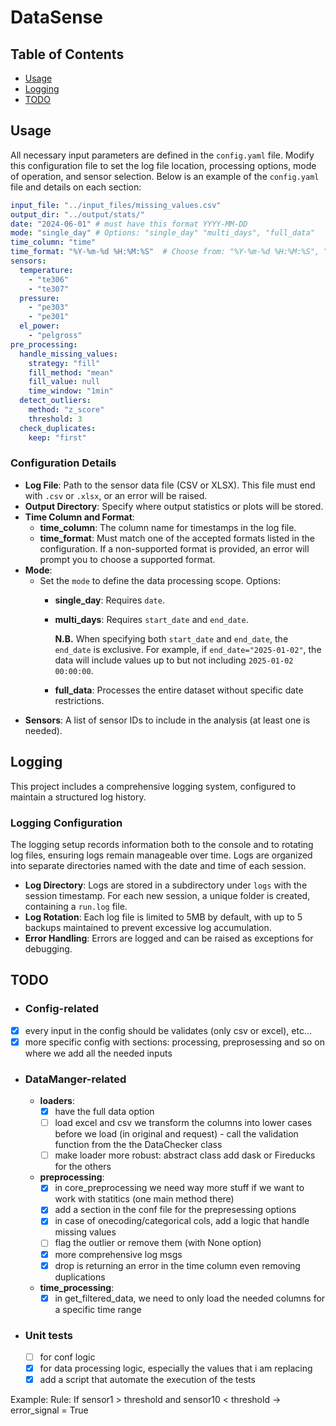 
# DataSense
## Table of Contents
- [Usage](#usage)
- [Logging](#logging)
- [TODO](#todo)

## Usage
All necessary input parameters are defined in the `config.yaml` file. Modify this configuration file to set the log file location, processing options, mode of operation, and sensor selection. Below is an example of the `config.yaml` file and details on each section:

```yaml
input_file: "../input_files/missing_values.csv"
output_dir: "../output/stats/"
date: "2024-06-01" # must have this format YYYY-MM-DD
mode: "single_day" # Options: "single_day" "multi_days", "full_data"
time_column: "time"
time_format: "%Y-%m-%d %H:%M:%S"  # Choose from: "%Y-%m-%d %H:%M:%S", "%d/%m/%Y %H:%M:%S", "%m-%d-%Y %H:%M:%S"
sensors:
  temperature:
    - "te306"
    - "te307"
  pressure:
    - "pe303"
    - "pe301"
  el_power:
    - "pelgross"
pre_processing:
  handle_missing_values:
    strategy: "fill"
    fill_method: "mean"
    fill_value: null
    time_window: "1min"
  detect_outliers:
    method: "z_score"
    threshold: 3
  check_duplicates:
    keep: "first"
```

### Configuration Details

- **Log File**: Path to the sensor data file (CSV or XLSX). This file must end with `.csv` or `.xlsx`, or an error will be raised.
- **Output Directory**: Specify where output statistics or plots will be stored.
- **Time Column and Format**:
  - **time_column**: The column name for timestamps in the log file.
  - **time_format**: Must match one of the accepted formats listed in the configuration. If a non-supported format is provided, an error will prompt you to choose a supported format.
- **Mode**:
  - Set the `mode` to define the data processing scope. Options:
    - **single_day**: Requires `date`.
    - **multi_days**: Requires `start_date` and `end_date`.
    
      **N.B.** When specifying both `start_date` and `end_date`, the `end_date` is exclusive. For example, if `end_date="2025-01-02"`, the data will include values up to but not including `2025-01-02 00:00:00`.
    - **full_data**: Processes the entire dataset without specific date restrictions.
- **Sensors**: A list of sensor IDs to include in the analysis (at least one is needed).

## Logging
This project includes a comprehensive logging system, configured to maintain a structured log history.

### Logging Configuration

The logging setup records information both to the console and to rotating log files, ensuring logs remain manageable over time. Logs are organized into separate directories named with the date and time of each session. 

- **Log Directory**: Logs are stored in a subdirectory under `logs` with the session timestamp. For each new session, a unique folder is created, containing a `run.log` file.
- **Log Rotation**: Each log file is limited to 5MB by default, with up to 5 backups maintained to prevent excessive log accumulation.
- **Error Handling**: Errors are logged and can be raised as exceptions for debugging.

## TODO
- ### Config-related
- [x] every input in the config should be validates (only csv or excel), etc...
- [x] more specific config with sections: processing, preprosessing and so on where we add all the needed inputs
- ### DataManger-related
  - **loaders**:
    - [x] have the full data option
    - [ ] load excel and csv we transform the columns into lower cases before we load (in original and request) - call the validation function from the the DataChecker class 
    - [ ] make loader more robust: abstract class add dask or Fireducks for the others
  - **preprocessing**:
    - [x] in core_preprocessing we need way more stuff if we want to work with statitics (one main method there)
    - [x] add a section in the conf file for the prepresessing options
    - [x] in case of onecoding/categorical cols, add a logic that handle missing values
    - [ ] flag the outlier or remove them (with None option)
    - [x] more comprehensive log msgs
    - [x] drop is returning an error in the time column even removing duplications
  - **time_processing**:
    - [x] in get_filtered_data, we need to only load the needed columns for a specific time range
- ### Unit tests 
  - [ ] for conf logic
  - [x] for data processing logic, especially the values that i am replacing
  - [x] add a script that automate the execution of the tests

Example: Rule: If sensor1 > threshold and sensor10 < threshold → error_signal = True
